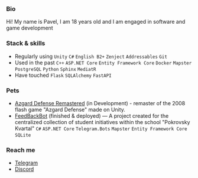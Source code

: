 ### Bio
Hi! My name is Pavel, I am 18 years old and I am engaged in software and game development

### Stack & skills
- Regularly using `Unity` `C#` `English B2+` `Zenject` `Addressables` `Git` 
- Used in the past `C++` `ASP.NET Core` `Entity Framework Core` `Docker` `Mapster` `PostgreSQL` `Python` `Sphinx` `MediatR`
- Have touched `Flask` `SQLAlchemy` `FastAPI`

### Pets
- [Azgard Defense Remastered](https://github.com/Doku4ae4ka/Azgard-Defense-Remake) (in Development) - remaster of the 2008 flash game "Azgard Defense" made on Unity.
- [FeedBackBot](https://github.com/Doku4ae4ka/FeedbackBot) (finished & deployed) — A project created for the centralized collection of student initiatives within the school "Pokrovsky Kvartal" `C#` `ASP.NET Core` `Telegram.Bots` `Mapster` `Entity Framework Core` `SQLite`

### Reach me
- [Telegram](https://t.me/PEPIDUSTER)
- [Discord](https://discordapp.com/users/312879192784240643)

